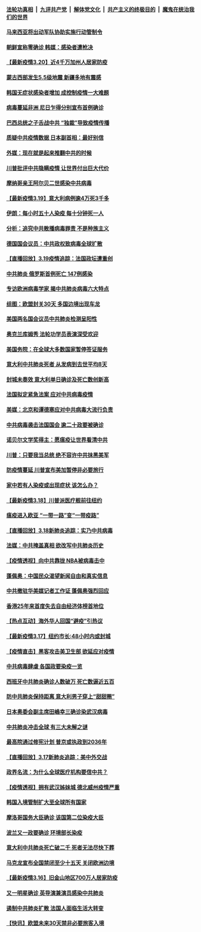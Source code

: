 ####  [法轮功真相](../../../../basic/blob/master/README.md?t=03201830) &nbsp;|&nbsp; [九评共产党](../../../../9ping.md/blob/master/README.md?t=03201830) &nbsp;|&nbsp; [解体党文化](../../../../jtdwh.md/blob/master/README.md?t=03201830)  &nbsp;|&nbsp; [共产主义的终极目的](../../../../gczydzjmd.md/blob/master/README.md?t=03201830) &nbsp;|&nbsp; [魔鬼在统治我们的世界](../../../../mgztzwmdsj.md/blob/master/README.md?t=03201830) 

#### [马来西亚将出动军队协助实施行动管制令](../pages/nsc418/n11957894.md?t=03201830) 

#### [朝鲜宣称零确诊 韩媒：感染者遭枪决](../pages/nsc418/n11957401.md?t=03201830) 

#### [【最新疫情3.20】近4千万加州人居家防疫](../pages/nsc418/n11955795.md?t=03201830) 

#### [蒙古西部发生5.5级地震 新疆多地有震感](../pages/nsc418/n11956544.md?t=03201830) 

#### [韩国无症状感染者增加 成控制疫情一大难题](../pages/nsc418/n11956188.md?t=03201830) 

#### [病毒蔓延非洲 尼日乍得分别宣布首例确诊](../pages/nsc418/n11956238.md?t=03201830) 

#### [巴西总统之子舌战中共 “独裁”导致疫情传播](../pages/nsc418/n11955781.md?t=03201830) 

#### [质疑中共疫情数据 日本副首相：最好别信](../pages/nsc418/n11955723.md?t=03201830) 

#### [外媒：现在就是起来推翻中共的时候](../pages/nsc418/n11955559.md?t=03201830) 

#### [川普批评中共隐瞒疫情 让世界付出巨大代价](../pages/nsc418/n11955296.md?t=03201830) 

#### [摩纳哥亲王阿尔贝二世感染中共病毒](../pages/nsc418/n11955173.md?t=03201830) 

#### [【最新疫情3.19】意大利病例逾4万死3千多](../pages/nsc418/n11951145.md?t=03201830) 

#### [伊朗：每小时五十人染疫 每十分钟死一人](../pages/nsc418/n11954596.md?t=03201830) 

#### [分析：追究中共散播病毒罪责 不是种族主义](../pages/nsc418/n11954643.md?t=03201830) 

#### [德国国会议员：中共政权致病毒全球扩散](../pages/nsc418/n11954301.md?t=03201830) 

#### [【直播回放】3.19疫情追踪：法国政坛遭重创](../pages/nsc418/n11954319.md?t=03201830) 

#### [中共肺炎 俄罗斯首例死亡 147例感染](../pages/nsc418/n11953820.md?t=03201830) 

#### [专访欧洲病毒学家 揭中共肺炎病毒六大特点](../pages/nsc418/n11953248.md?t=03201830) 

#### [组图：欧盟封关30天 多国边境出现车龙](../pages/nsc418/n11948973.md?t=03201830) 

#### [美国两名国会议员中共肺炎检测呈阳性](../pages/nsc418/n11953299.md?t=03201830) 

#### [奥克兰库姆秀 法轮功学员表演深受欢迎](../pages/nsc418/n11949879.md?t=03201830) 

#### [美国务院：在全球大多数国家暂停签证服务](../pages/nsc418/n11950974.md?t=03201830) 

#### [意大利中共肺炎死者 从发病到去世平均8天](../pages/nsc418/n11950931.md?t=03201830) 

#### [封城未奏效 意大利单日确诊及死亡数创新高](../pages/nsc418/n11950726.md?t=03201830) 

#### [法国拟定紧急法案 应对中共病毒疫情](../pages/nsc418/n11950548.md?t=03201830) 

#### [美媒：北京和谭德塞应对中共病毒大流行负责](../pages/nsc418/n11950605.md?t=03201830) 

#### [中共病毒袭击法国国会 逾二十政要被确诊](../pages/nsc418/n11950589.md?t=03201830) 

#### [诺贝尔文学奖得主：愿瘟疫让世界看清中共](../pages/nsc418/n11950222.md?t=03201830) 

#### [川普：只要我当总统 绝不容许中共抺黑美军](../pages/nsc418/n11950457.md?t=03201830) 

#### [防疫情蔓延 川普宣布美加暂停非必要旅行](../pages/nsc418/n11950260.md?t=03201830) 

#### [家中若有人染疫或出现症状 该怎么办？](../pages/nsc418/n11950165.md?t=03201830) 

#### [【最新疫情3.18】川普派医疗舰前往纽约](../pages/nsc418/n11948377.md?t=03201830) 

#### [瘟疫进入欧亚 “一带一路”变“一带疫路”](../pages/nsc418/n11949926.md?t=03201830) 

#### [【直播回放】3.18新肺炎追踪：实乃中共病毒](../pages/nsc418/n11949692.md?t=03201830) 

#### [法媒：中共掩盖真相 欲改写中共肺炎历史](../pages/nsc418/n11949667.md?t=03201830) 

#### [【疫情透视】向中共靠拢 NBA被病毒击中](../pages/nsc418/n11948462.md?t=03201830) 

#### [蓬佩奥：中国民众渴望新闻自由和真实信息](../pages/nsc418/n11948448.md?t=03201830) 

#### [中共撤驻华美媒记者工作证 蓬佩奥强烈回应](../pages/nsc418/n11948259.md?t=03201830) 

#### [香港25年来首度失去自由经济体榜首地位](../pages/nsc418/n11948078.md?t=03201830) 

#### [【热点互动】海外华人回国“避疫”引热议](../pages/nsc418/n11947713.md?t=03201830) 

#### [【最新疫情3.17】纽约市长:48小时内或封城](../pages/nsc418/n11945621.md?t=03201830) 

#### [【疫情直击】黑客攻击美卫生部 欲延应对疫情](../pages/nsc418/n11947801.md?t=03201830) 

#### [中共病毒肆虐 各国政要染疫一览](../pages/nsc418/n11947576.md?t=03201830) 

#### [西班牙中共肺炎确诊人数破万 死亡数逼近五百](../pages/nsc418/n11947740.md?t=03201830) 

#### [防中共肺炎保持距离 意大利男子穿上“甜甜圈”](../pages/nsc418/n11947656.md?t=03201830) 

#### [日本奥委会副主席田嶋幸三确诊染武汉病毒](../pages/nsc418/n11947486.md?t=03201830) 

#### [中共肺炎冲击全球 有三大未解之谜](../pages/nsc418/n11946311.md?t=03201830) 

#### [最高院通过修宪计划 普京或执政到2036年](../pages/nsc418/n11947240.md?t=03201830) 

#### [【直播回放】3.17新肺炎追踪：美中外交战](../pages/nsc418/n11947234.md?t=03201830) 

#### [政界名流：为什么全球医疗机构要信中共？](../pages/nsc418/n11945479.md?t=03201830) 

#### [【疫情透视】拥有武汉姊妹城 德北威州疫情严重](../pages/nsc418/n11945308.md?t=03201830) 

#### [韩国入境管制扩大至全球所有国家](../pages/nsc418/n11946052.md?t=03201830) 

#### [摩洛哥国务大臣确诊 该国第二位染疫大臣](../pages/nsc418/n11946118.md?t=03201830) 

#### [波兰又一政要确诊 环境部长染疫](../pages/nsc418/n11945855.md?t=03201830) 

#### [意大利中共肺炎死亡破二千 死者无法尽快下葬](../pages/nsc418/n11945606.md?t=03201830) 

#### [马克龙宣布全国禁闭至少十五天 关闭欧洲边境](../pages/nsc418/n11945485.md?t=03201830) 

#### [【最新疫情3.16】旧金山地区700万人居家防疫](../pages/nsc418/n11942860.md?t=03201830) 

#### [又一明星确诊 英导演兼演员感染中共肺炎](../pages/nsc418/n11945401.md?t=03201830) 

#### [遏制中共肺炎扩散 法国人面临生活大转变](../pages/nsc418/n11945061.md?t=03201830) 

#### [【快讯】欧盟未来30天禁非必要旅客入境](../pages/nsc418/n11944904.md?t=03201830) 


